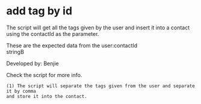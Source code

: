 # add tag by id


The script will get all the tags given by the user and insert it into a contact using the contactId as the parameter.

These are the expected data from the user:contactId\
                                            stringB

 Developed by: Benjie

 Check the script for more info.

    (1) The script will separate the tags given from the user and separate it by comma
    and store it into the contact.
